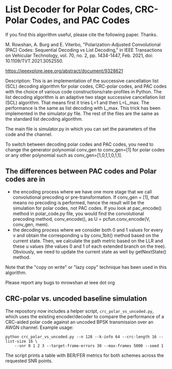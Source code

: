 # List Decoder for Polar Codes, CRC-Polar Codes, and PAC Codes
If you find this algorithm useful, please cite the following paper. Thanks.

M. Rowshan, A. Burg and E. Viterbo, "Polarization-Adjusted Convolutional (PAC) Codes: Sequential Decoding vs List Decoding," in IEEE Transactions on Vehicular Technology, vol. 70, no. 2, pp. 1434-1447, Feb. 2021, doi: 10.1109/TVT.2021.3052550.

https://ieeexplore.ieee.org/abstract/document/9328621

Description: 
This is an implementation of the successive cancellation list (SCL) decoding algorithm for polar codes, CRC-polar codes, and PAC codes with the choice of various code constructions/rate-profiles in Python. 
The list decoding algorithm is an adaptive two stage successive cancellation list (SCL) algorithm. That means first it tries L=1 and then L=L_max. The performance is the same as list decoding with L_max. This trick has been implemented in the simulator.py file. The rest of the files are the same as the standard list decoding algorithm.

The main file is simulator.py in which you can set the parameters of the code and the channel.

To switch between decoding polar codes and PAC codes, you need to change the generator polynomial conv_gen to conv_gen=[1] for polar codes or any other polynomial such as conv_gen=[1,0,1,1,0,1,1].

## The differences between PAC codes and Polar codes are in 
- the encoding process where we have one more stage that we call convolutional precoding or pre-transformation. If conv_gen = [1], that means no precoding is performed, hence the result will be the simulation for polar codes, not PAC codes. If you look at  pac_encode() method in polar_code.py file, you would find the convolutional precoding method, conv_encode(), as U = pcfun.conv_encode(V, conv_gen, mem).
- the decoding process where we consider both 0 and 1 values for every v and obtain the corresponding u by conv_1bit() method based on the current state. Then, we calculate the path metric based on the LLR and these u values (the values 0 and 1 of each extended branch on the tree). Obviously, we need to update the current state as well by getNextState() method.

Note that the "copy on write" or "lazy copy" technique has been used in this algorithm.

Please report any bugs to mrowshan at ieee dot org

## CRC-polar vs. uncoded baseline simulation

The repository now includes a helper script, `crc_polar_vs_uncoded.py`, which
uses the existing encoder/decoder to compare the performance of a CRC-aided
polar code against an uncoded BPSK transmission over an AWGN channel. Example
usage:

```
python crc_polar_vs_uncoded.py --n 128 --k-info 64 --crc-length 16 --list-size 16 \
    --snr 0 1 2 3 --target-frame-errors 30 --max-frames 5000 --seed 1
```

The script prints a table with BER/FER metrics for both schemes across the
requested SNR points.
